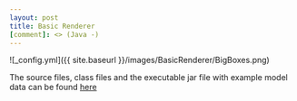 ```yaml
---
layout: post
title: Basic Renderer
[comment]: <> (Java -)
---
```


![_config.yml]({{ site.baseurl }}/images/BasicRenderer/BigBoxes.png)

The source files, class files and the executable jar file with example model data can be found [here](../downloads/BasicRenderer.zip)